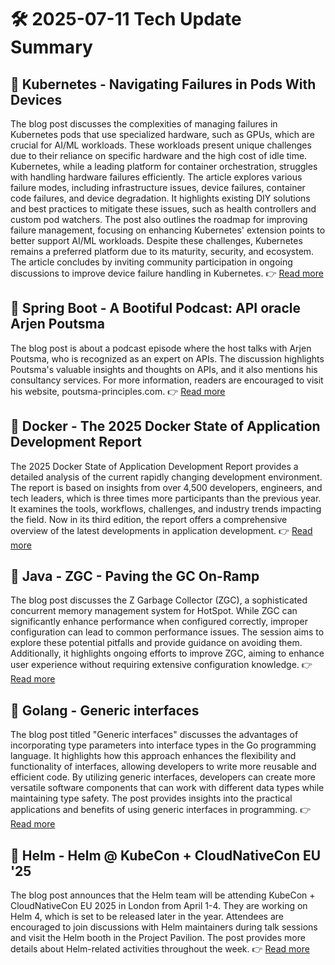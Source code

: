 # 🛠️ 2025-07-11 Tech Update Summary

## 🔹 Kubernetes - Navigating Failures in Pods With Devices
The blog post discusses the complexities of managing failures in Kubernetes pods that use specialized hardware, such as GPUs, which are crucial for AI/ML workloads. These workloads present unique challenges due to their reliance on specific hardware and the high cost of idle time. Kubernetes, while a leading platform for container orchestration, struggles with handling hardware failures efficiently. The article explores various failure modes, including infrastructure issues, device failures, container code failures, and device degradation. It highlights existing DIY solutions and best practices to mitigate these issues, such as health controllers and custom pod watchers. The post also outlines the roadmap for improving failure management, focusing on enhancing Kubernetes' extension points to better support AI/ML workloads. Despite these challenges, Kubernetes remains a preferred platform due to its maturity, security, and ecosystem. The article concludes by inviting community participation in ongoing discussions to improve device failure handling in Kubernetes.
👉 [Read more](https://kubernetes.io/blog/2025/07/03/navigating-failures-in-pods-with-devices/)

## 🔹 Spring Boot - A Bootiful Podcast: API oracle Arjen Poutsma
The blog post is about a podcast episode where the host talks with Arjen Poutsma, who is recognized as an expert on APIs. The discussion highlights Poutsma's valuable insights and thoughts on APIs, and it also mentions his consultancy services. For more information, readers are encouraged to visit his website, poutsma-principles.com.
👉 [Read more](https://spring.io/blog/2025/07/10/a-bootiful-podcast-arjen-poutsma)

## 🔹 Docker - The 2025 Docker State of Application Development Report
The 2025 Docker State of Application Development Report provides a detailed analysis of the current rapidly changing development environment. The report is based on insights from over 4,500 developers, engineers, and tech leaders, which is three times more participants than the previous year. It examines the tools, workflows, challenges, and industry trends impacting the field. Now in its third edition, the report offers a comprehensive overview of the latest developments in application development.
👉 [Read more](https://www.docker.com/blog/2025-docker-state-of-app-dev/)

## 🔹 Java - ZGC - Paving the GC On-Ramp
The blog post discusses the Z Garbage Collector (ZGC), a sophisticated concurrent memory management system for HotSpot. While ZGC can significantly enhance performance when configured correctly, improper configuration can lead to common performance issues. The session aims to explore these potential pitfalls and provide guidance on avoiding them. Additionally, it highlights ongoing efforts to improve ZGC, aiming to enhance user experience without requiring extensive configuration knowledge.
👉 [Read more](https://inside.java/2025/07/10/javaone-zgc/)

## 🔹 Golang - Generic interfaces
The blog post titled "Generic interfaces" discusses the advantages of incorporating type parameters into interface types in the Go programming language. It highlights how this approach enhances the flexibility and functionality of interfaces, allowing developers to write more reusable and efficient code. By utilizing generic interfaces, developers can create more versatile software components that can work with different data types while maintaining type safety. The post provides insights into the practical applications and benefits of using generic interfaces in programming.
👉 [Read more](https://go.dev/blog/generic-interfaces)

## 🔹 Helm - Helm @ KubeCon + CloudNativeCon EU '25
The blog post announces that the Helm team will be attending KubeCon + CloudNativeCon EU 2025 in London from April 1-4. They are working on Helm 4, which is set to be released later in the year. Attendees are encouraged to join discussions with Helm maintainers during talk sessions and visit the Helm booth in the Project Pavilion. The post provides more details about Helm-related activities throughout the week.
👉 [Read more](https://helm.sh/blog/helm-at-kubecon-eu-25/)

